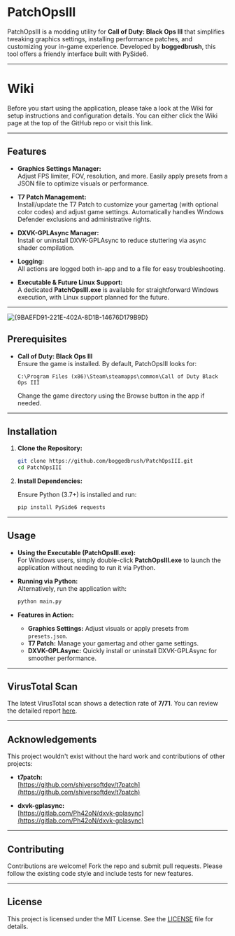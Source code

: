 # PatchOpsIII

PatchOpsIII is a modding utility for **Call of Duty: Black Ops III** that simplifies tweaking graphics settings, installing performance patches, and customizing your in-game experience. Developed by **boggedbrush**, this tool offers a friendly interface built with PySide6.

---
# Wiki

Before you start using the application, please take a look at the Wiki for setup instructions and configuration details. You can either click the Wiki page at the top of the GitHub repo or visit this link.

---

## Features

- **Graphics Settings Manager:**  
  Adjust FPS limiter, FOV, resolution, and more. Easily apply presets from a JSON file to optimize visuals or performance.

- **T7 Patch Management:**  
  Install/update the T7 Patch to customize your gamertag (with optional color codes) and adjust game settings. Automatically handles Windows Defender exclusions and administrative rights.

- **DXVK-GPLAsync Manager:**  
  Install or uninstall DXVK-GPLAsync to reduce stuttering via async shader compilation.

- **Logging:**  
  All actions are logged both in-app and to a file for easy troubleshooting.

- **Executable & Future Linux Support:**  
  A dedicated **PatchOpsIII.exe** is available for straightforward Windows execution, with Linux support planned for the future.

---

![{9BAEFD91-221E-402A-8D1B-14676D179B9D}](https://github.com/user-attachments/assets/857e3460-98b4-45c7-bc4e-cd1fcdfef9fb)

## Prerequisites

- **Call of Duty: Black Ops III**  
  Ensure the game is installed. By default, PatchOpsIII looks for:
  ```
  C:\Program Files (x86)\Steam\steamapps\common\Call of Duty Black Ops III
  ```
  Change the game directory using the Browse button in the app if needed.

---

## Installation

1. **Clone the Repository:**

   ```bash
   git clone https://github.com/boggedbrush/PatchOpsIII.git
   cd PatchOpsIII
   ```

2. **Install Dependencies:**

   Ensure Python (3.7+) is installed and run:

   ```bash
   pip install PySide6 requests
   ```

---

## Usage

- **Using the Executable (PatchOpsIII.exe):**  
  For Windows users, simply double-click **PatchOpsIII.exe** to launch the application without needing to run it via Python.

- **Running via Python:**  
  Alternatively, run the application with:

  ```bash
  python main.py
  ```

- **Features in Action:**  
  - **Graphics Settings:** Adjust visuals or apply presets from `presets.json`.
  - **T7 Patch:** Manage your gamertag and other game settings.
  - **DXVK-GPLAsync:** Quickly install or uninstall DXVK-GPLAsync for smoother performance.

---

## VirusTotal Scan

The latest VirusTotal scan shows a detection rate of **7/71**. You can review the detailed report [here](https://www.virustotal.com/gui/file/dcb513ebe42d737b6647e92939d98cdaceed06031c363e19ca2bf674cb4e7874).

---

## Acknowledgements

This project wouldn't exist without the hard work and contributions of other projects:

- **t7patch:**  
  [https://github.com/shiversoftdev/t7patch](https://github.com/shiversoftdev/t7patch)

- **dxvk-gplasync:**  
  [https://gitlab.com/Ph42oN/dxvk-gplasync](https://gitlab.com/Ph42oN/dxvk-gplasync)

---

## Contributing

Contributions are welcome! Fork the repo and submit pull requests. Please follow the existing code style and include tests for new features.

---

## License

This project is licensed under the MIT License. See the [LICENSE](LICENSE) file for details.
